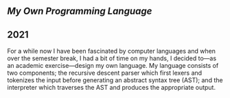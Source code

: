 


## *My Own Programming Language*
## 2021

For a while now I have been fascinated by computer languages and when over the semester break, I had a bit of time on my hands, I decided to—as an academic exercise—design my own language. My language consists of two components; the recursive descent parser which first lexers and tokenizes the input before generating an abstract syntax tree (AST); and the interpreter which traverses the AST and produces the appropriate output. 